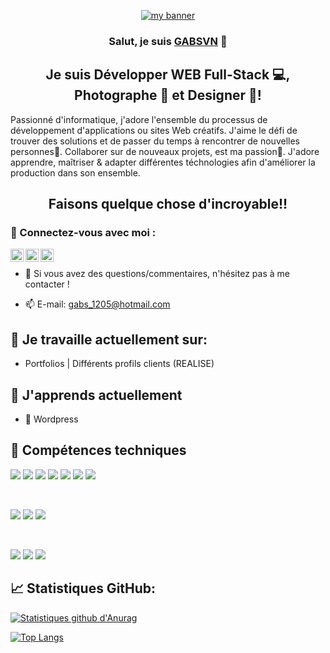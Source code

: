 
<!-- BANNIERE GABSVN WEB DEV OFFICIAL -->
<!------------------------------------------------------- -->

<p align="center">
  <a href="https://www.gabsvn.ch/" target="_blank" rel="noreferrer"><img src="https://user-images.githubusercontent.com/99598124/177045761-667550bb-fdcb-4792-a2dd-2194a1266971.gif" alt="my banner"></a>
</p>

<!-- --------------------------------------------------- -->

<h3 align="center">
Salut, je suis <a href="https://www.gabsvn.ch/" target="_blank" rel="noreferrer">GABSVN</a> 👋
</h3>

<h2 align="center">
Je suis Développer WEB Full-Stack 💻, Photographe 📸 et Designer 🎨!
</h2> 

Passionné d'informatique, j'adore l'ensemble du processus de développement d'applications ou sites Web créatifs. J'aime le défi de trouver des solutions et de passer du temps à rencontrer de nouvelles personnes👀. Collaborer sur de nouveaux projets, est ma passion💞️. J'adore apprendre, maîtriser & adapter différentes téchnologies afin d'améliorer la production dans son ensemble.

<h2 align="center">
Faisons quelque chose d'incroyable!!
</h2> 

### 🤝 Connectez-vous avec moi :


<!-------Linkedin-->

<a href="https://www.linkedin.com/in/gabriel-ferreira-221ba0b7/"><img align="left" src="https://user-images.githubusercontent.com/99598124/177048143-c56e6ee9-1bbd-4271-ba03-192693eb0f44.svg" alt="Gabriel Ferreira | LinkedIn" width="21px"/></a>

<!---------------------------------->


<!-------Instagram-------------------->

<a href="https://instagram.com/realgabsun"><img align="left" src="https://user-images.githubusercontent.com/99598124/177048191-3f25ab9e-30b4-42bb-bf3d-65737c027ecb.svg" alt="realgabsun | Instagram" width="21px"/></a>

<!--------------------------->

<!-------Twitter-------------------->

<a href="https://https://twitter.com/realgabsvn/"><img align="left" src="https://user-images.githubusercontent.com/99598124/177050789-547e5a65-08c8-47f7-b3d9-c1fea8c4b002.png" alt="realgabsun | Twitter" width="21px"/></a>

<!--------------------------->

</br>

- 💬 Si vous avez des questions/commentaires, n'hésitez pas à me contacter !

- 📫 E-mail: gabs_1205@hotmail.com

## 🔭 Je travaille actuellement sur:

- Portfolios | Différents profils clients (REALISE)

## 🌱 J'apprends actuellement

- 📱 Wordpress

## 💼 Compétences techniques

![](https://img.shields.io/badge/Code-Wordpress-informational?style=flat&logo=Wordpress&color=336791)
![](https://img.shields.io/badge/Style-Prestashop-informational?style=flat&logo=Prestashop&color=0081CB)
![](https://img.shields.io/badge/Code-JavaScript-informational?style=flat&logo=JavaScript&color=F7DF1E)
![](https://img.shields.io/badge/Code-HTML5-informational?style=flat&logo=HTML5&color=E34F26)
![](https://img.shields.io/badge/Code-PostgreSQL-informational?style=flat&logo=PostgreSQL&color=336791)
![](https://img.shields.io/badge/Code-SQLite-informational?style=flat&logo=SQLite&color=003B57)
![](https://img.shields.io/badge/Code-Php-informational?style=flat&logo=Php&color=336791)

</br>

![](https://img.shields.io/badge/Style-Bootstrap-informational?style=flat&logo=Bootstrap&color=7952B3)
![](https://img.shields.io/badge/Style-CSS3-informational?style=flat&logo=CSS3&color=1572B6)
![](https://img.shields.io/badge/Style-Material--UI-informational?style=flat&logo=Material-UI&color=0081CB)


</br>

![](https://img.shields.io/badge/Tools-Postman-informational?style=flat&logo=Postman&color=FF6C37)
![](https://img.shields.io/badge/Tools-Git-informational?style=flat&logo=Git&color=F05032)
![](https://img.shields.io/badge/Tools-GitHub-informational?style=flat&logo=GitHub&color=181717)




<!-- ------------Blog------------
## 📝 Derniers articles de blog:

---------------------------- -->



<!-- ------------Statistiques GitHub------------>
## 📈 Statistiques GitHub:

[![Statistiques github d'Anurag](https://github-readme-stats.vercel.app/api?username=GABSVN)](https://github.com/GABSVN)



[![Top Langs](https://github-readme-stats.vercel.app/api/top-langs/?username=GABSVN&layout=compact)](https://github.com/GABSVN)


<!-- ---------------------->

